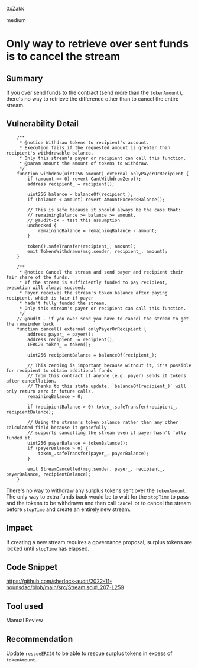 0xZakk

medium

# Only way to retrieve over sent funds is to cancel the stream

## Summary

If you over send funds to the contract (send more than the `tokenAmount`), there's no way to retrieve the difference other than to cancel the entire stream.

## Vulnerability Detail

```solidity
    /**
     * @notice Withdraw tokens to recipient's account.
     * Execution fails if the requested amount is greater than recipient's withdrawable balance.
     * Only this stream's payer or recipient can call this function.
     * @param amount the amount of tokens to withdraw.
     */
    function withdraw(uint256 amount) external onlyPayerOrRecipient {
        if (amount == 0) revert CantWithdrawZero();
        address recipient_ = recipient();

        uint256 balance = balanceOf(recipient_);
        if (balance < amount) revert AmountExceedsBalance();

        // This is safe because it should always be the case that:
        // remainingBalance >= balance >= amount.
        // @audit-ok - test this assumption
        unchecked {
            remainingBalance = remainingBalance - amount;
        }

        token().safeTransfer(recipient_, amount);
        emit TokensWithdrawn(msg.sender, recipient_, amount);
    }

    /**
     * @notice Cancel the stream and send payer and recipient their fair share of the funds.
     * If the stream is sufficiently funded to pay recipient, execution will always succeed.
     * Payer receives the stream's token balance after paying recipient, which is fair if payer
     * hadn't fully funded the stream.
     * Only this stream's payer or recipient can call this function.
     */
    // @audit - if you over send you have to cancel the stream to get the remainder back
    function cancel() external onlyPayerOrRecipient {
        address payer_ = payer();
        address recipient_ = recipient();
        IERC20 token_ = token();

        uint256 recipientBalance = balanceOf(recipient_);

        // This zeroing is important because without it, it's possible for recipient to obtain additional funds
        // from this contract if anyone (e.g. payer) sends it tokens after cancellation.
        // Thanks to this state update, `balanceOf(recipient_)` will only return zero in future calls.
        remainingBalance = 0;

        if (recipientBalance > 0) token_.safeTransfer(recipient_, recipientBalance);

        // Using the stream's token balance rather than any other calculated field because it gracefully
        // supports cancelling the stream even if payer hasn't fully funded it.
        uint256 payerBalance = tokenBalance();
        if (payerBalance > 0) {
            token_.safeTransfer(payer_, payerBalance);
        }

        emit StreamCancelled(msg.sender, payer_, recipient_, payerBalance, recipientBalance);
    }
```

There's no way to withdraw any surplus tokens sent over the `tokenAmount`. The only way to extra funds back would be to wait for the `stopTime` to pass and the tokens to be withdrawn and then call `cancel` or to cancel the stream before `stopTime` and create an entirely new stream.

## Impact

If creating a new stream requires a governance proposal, surplus tokens are locked until `stopTime` has elapsed.

## Code Snippet

https://github.com/sherlock-audit/2022-11-nounsdao/blob/main/src/Stream.sol#L207-L259

## Tool used

Manual Review

## Recommendation

Update `rescueERC20` to be able to rescue surplus tokens in excess of `tokenAmount`.
